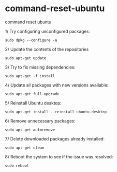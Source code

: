 # command-reset-ubuntu
command reset ubuntu


1/ Try configuring unconfigured packages:
```
sudo dpkg --configure -a
```

2/ Update the contents of the repositories
```
sudo apt-get update
```

3/ Try to fix missing dependencies:
```
sudo apt-get -f install
```

4/ Update all packages with new versions available:
```
sudo apt-get full-upgrade
```

5/ Reinstall Ubuntu desktop:
```
sudo apt-get install --reinstall ubuntu-desktop
```

6/ Remove unnecessary packages:
```
sudo apt-get autoremove
```

7/ Delete downloaded packages already installed:
```
sudo apt-get clean
```

8/ Reboot the system to see if the issue was resolved:
```
sudo reboot
```
